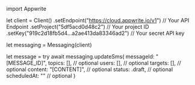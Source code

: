 import Appwrite

let client = Client()
    .setEndpoint("https://cloud.appwrite.io/v1") // Your API Endpoint
    .setProject("5df5acd0d48c2") // Your project ID
    .setKey("919c2d18fb5d4...a2ae413da83346ad2") // Your secret API key

let messaging = Messaging(client)

let message = try await messaging.updateSms(
    messageId: "[MESSAGE_ID]",
    topics: [], // optional
    users: [], // optional
    targets: [], // optional
    content: "[CONTENT]", // optional
    status: .draft, // optional
    scheduledAt: "" // optional
)

